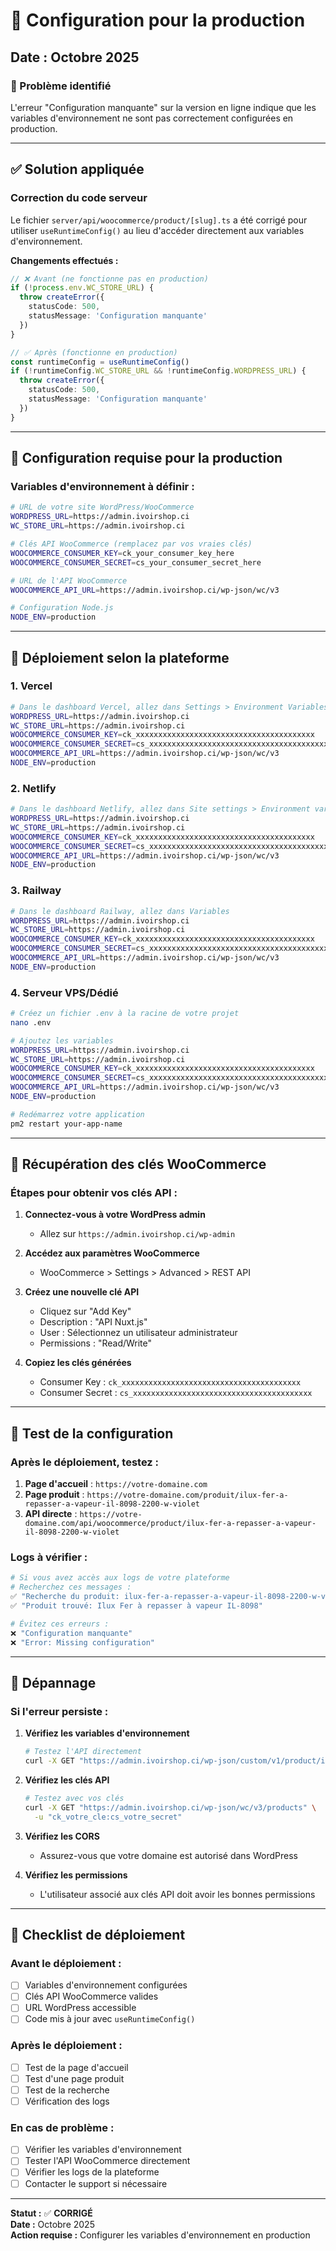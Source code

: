 # 🚀 Configuration pour la production

## Date : Octobre 2025

### 🎯 Problème identifié
L'erreur "Configuration manquante" sur la version en ligne indique que les variables d'environnement ne sont pas correctement configurées en production.

---

## ✅ Solution appliquée

### **Correction du code serveur**
Le fichier `server/api/woocommerce/product/[slug].ts` a été corrigé pour utiliser `useRuntimeConfig()` au lieu d'accéder directement aux variables d'environnement.

**Changements effectués :**
```typescript
// ❌ Avant (ne fonctionne pas en production)
if (!process.env.WC_STORE_URL) {
  throw createError({ 
    statusCode: 500, 
    statusMessage: 'Configuration manquante' 
  })
}

// ✅ Après (fonctionne en production)
const runtimeConfig = useRuntimeConfig()
if (!runtimeConfig.WC_STORE_URL && !runtimeConfig.WORDPRESS_URL) {
  throw createError({ 
    statusCode: 500, 
    statusMessage: 'Configuration manquante' 
  })
}
```

---

## 🔧 Configuration requise pour la production

### **Variables d'environnement à définir :**

```bash
# URL de votre site WordPress/WooCommerce
WORDPRESS_URL=https://admin.ivoirshop.ci
WC_STORE_URL=https://admin.ivoirshop.ci

# Clés API WooCommerce (remplacez par vos vraies clés)
WOOCOMMERCE_CONSUMER_KEY=ck_your_consumer_key_here
WOOCOMMERCE_CONSUMER_SECRET=cs_your_consumer_secret_here

# URL de l'API WooCommerce
WOOCOMMERCE_API_URL=https://admin.ivoirshop.ci/wp-json/wc/v3

# Configuration Node.js
NODE_ENV=production
```

---

## 🚀 Déploiement selon la plateforme

### **1. Vercel**
```bash
# Dans le dashboard Vercel, allez dans Settings > Environment Variables
WORDPRESS_URL=https://admin.ivoirshop.ci
WC_STORE_URL=https://admin.ivoirshop.ci
WOOCOMMERCE_CONSUMER_KEY=ck_xxxxxxxxxxxxxxxxxxxxxxxxxxxxxxxxxxxxxxxx
WOOCOMMERCE_CONSUMER_SECRET=cs_xxxxxxxxxxxxxxxxxxxxxxxxxxxxxxxxxxxxxxxx
WOOCOMMERCE_API_URL=https://admin.ivoirshop.ci/wp-json/wc/v3
NODE_ENV=production
```

### **2. Netlify**
```bash
# Dans le dashboard Netlify, allez dans Site settings > Environment variables
WORDPRESS_URL=https://admin.ivoirshop.ci
WC_STORE_URL=https://admin.ivoirshop.ci
WOOCOMMERCE_CONSUMER_KEY=ck_xxxxxxxxxxxxxxxxxxxxxxxxxxxxxxxxxxxxxxxx
WOOCOMMERCE_CONSUMER_SECRET=cs_xxxxxxxxxxxxxxxxxxxxxxxxxxxxxxxxxxxxxxxx
WOOCOMMERCE_API_URL=https://admin.ivoirshop.ci/wp-json/wc/v3
NODE_ENV=production
```

### **3. Railway**
```bash
# Dans le dashboard Railway, allez dans Variables
WORDPRESS_URL=https://admin.ivoirshop.ci
WC_STORE_URL=https://admin.ivoirshop.ci
WOOCOMMERCE_CONSUMER_KEY=ck_xxxxxxxxxxxxxxxxxxxxxxxxxxxxxxxxxxxxxxxx
WOOCOMMERCE_CONSUMER_SECRET=cs_xxxxxxxxxxxxxxxxxxxxxxxxxxxxxxxxxxxxxxxx
WOOCOMMERCE_API_URL=https://admin.ivoirshop.ci/wp-json/wc/v3
NODE_ENV=production
```

### **4. Serveur VPS/Dédié**
```bash
# Créez un fichier .env à la racine de votre projet
nano .env

# Ajoutez les variables
WORDPRESS_URL=https://admin.ivoirshop.ci
WC_STORE_URL=https://admin.ivoirshop.ci
WOOCOMMERCE_CONSUMER_KEY=ck_xxxxxxxxxxxxxxxxxxxxxxxxxxxxxxxxxxxxxxxx
WOOCOMMERCE_CONSUMER_SECRET=cs_xxxxxxxxxxxxxxxxxxxxxxxxxxxxxxxxxxxxxxxx
WOOCOMMERCE_API_URL=https://admin.ivoirshop.ci/wp-json/wc/v3
NODE_ENV=production

# Redémarrez votre application
pm2 restart your-app-name
```

---

## 🔑 Récupération des clés WooCommerce

### **Étapes pour obtenir vos clés API :**

1. **Connectez-vous à votre WordPress admin**
   - Allez sur `https://admin.ivoirshop.ci/wp-admin`

2. **Accédez aux paramètres WooCommerce**
   - WooCommerce > Settings > Advanced > REST API

3. **Créez une nouvelle clé API**
   - Cliquez sur "Add Key"
   - Description : "API Nuxt.js"
   - User : Sélectionnez un utilisateur administrateur
   - Permissions : "Read/Write"

4. **Copiez les clés générées**
   - Consumer Key : `ck_xxxxxxxxxxxxxxxxxxxxxxxxxxxxxxxxxxxxxxxx`
   - Consumer Secret : `cs_xxxxxxxxxxxxxxxxxxxxxxxxxxxxxxxxxxxxxxxx`

---

## 🧪 Test de la configuration

### **Après le déploiement, testez :**

1. **Page d'accueil** : `https://votre-domaine.com`
2. **Page produit** : `https://votre-domaine.com/produit/ilux-fer-a-repasser-a-vapeur-il-8098-2200-w-violet`
3. **API directe** : `https://votre-domaine.com/api/woocommerce/product/ilux-fer-a-repasser-a-vapeur-il-8098-2200-w-violet`

### **Logs à vérifier :**
```bash
# Si vous avez accès aux logs de votre plateforme
# Recherchez ces messages :
✅ "Recherche du produit: ilux-fer-a-repasser-a-vapeur-il-8098-2200-w-violet"
✅ "Produit trouvé: Ilux Fer à repasser à vapeur IL-8098"

# Évitez ces erreurs :
❌ "Configuration manquante"
❌ "Error: Missing configuration"
```

---

## 🔧 Dépannage

### **Si l'erreur persiste :**

1. **Vérifiez les variables d'environnement**
   ```bash
   # Testez l'API directement
   curl -X GET "https://admin.ivoirshop.ci/wp-json/custom/v1/product/ilux-fer-a-repasser-a-vapeur-il-8098-2200-w-violet"
   ```

2. **Vérifiez les clés API**
   ```bash
   # Testez avec vos clés
   curl -X GET "https://admin.ivoirshop.ci/wp-json/wc/v3/products" \
     -u "ck_votre_cle:cs_votre_secret"
   ```

3. **Vérifiez les CORS**
   - Assurez-vous que votre domaine est autorisé dans WordPress

4. **Vérifiez les permissions**
   - L'utilisateur associé aux clés API doit avoir les bonnes permissions

---

## 📝 Checklist de déploiement

### **Avant le déploiement :**
- [ ] Variables d'environnement configurées
- [ ] Clés API WooCommerce valides
- [ ] URL WordPress accessible
- [ ] Code mis à jour avec `useRuntimeConfig()`

### **Après le déploiement :**
- [ ] Test de la page d'accueil
- [ ] Test d'une page produit
- [ ] Test de la recherche
- [ ] Vérification des logs

### **En cas de problème :**
- [ ] Vérifier les variables d'environnement
- [ ] Tester l'API WooCommerce directement
- [ ] Vérifier les logs de la plateforme
- [ ] Contacter le support si nécessaire

---

**Statut :** ✅ **CORRIGÉ**  
**Date :** Octobre 2025  
**Action requise :** Configurer les variables d'environnement en production













